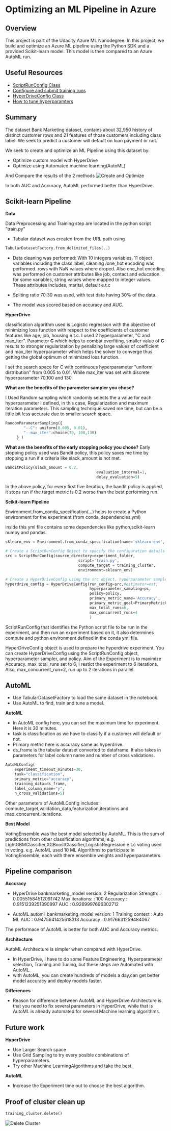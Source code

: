 # Optimizing an ML Pipeline in Azure

## Overview
This project is part of the Udacity Azure ML Nanodegree.
In this project, we build and optimize an Azure ML pipeline using the Python SDK and a provided Scikit-learn model.
This model is then compared to an Azure AutoML run.

## Useful Resources
- [ScriptRunConfig Class](https://docs.microsoft.com/en-us/python/api/azureml-core/azureml.core.scriptrunconfig?view=azure-ml-py)
- [Configure and submit training runs](https://docs.microsoft.com/en-us/azure/machine-learning/how-to-set-up-training-targets)
- [HyperDriveConfig Class](https://docs.microsoft.com/en-us/python/api/azureml-train-core/azureml.train.hyperdrive.hyperdriveconfig?view=azure-ml-py)
- [How to tune hyperparamters](https://docs.microsoft.com/en-us/azure/machine-learning/how-to-tune-hyperparameters)


## Summary

The dataset Bank Marketing dataset, contains about 32,950 history of distinct customer rows and 21 features of those customers including class label. We seek to predict a customer will default on loan payment or not.

We seek to create and optimize an ML Pipeline using this dataset by:

* Optimize custom model with HyperDrive
* Optimize using Automated machine learning(AutoML)


And Compare the results of the 2 methods
![Create and Optimize](Creating_Optimize_ML_Pipeline.png)

In both AUC and Accuracy, AutoML performed better than HyperDrive.

## Scikit-learn Pipeline

**Data**

Data Preprocessing and Training step are located in the python script "train.py"

* Tabular dataset was created from the URL path using 

```python 
TabularDatasetFactory.from_delimited_files(..)
```
* Data cleaning was performed:
With 10 integers variables, 11 object variables including the class label, cleaning /one_hot encoding was performed. rows with NaN values where droped. Also one_hot encoding was performed on customer attributes like job, contact and education. for  some variables, string values where mapped to integer values. These attributes includes, marital, default e.t.c

* Spliting ratio 70:30 was used, with test data having 30% of the data.

* The model was scored based on accuracy and AUC.


**HyperDrive**

classification algorithm used is Logistic regression with the objective of minimizing loss function with respect to the coefficients of customer features like age, job,  housing e.t.c. 
I used 2 hyperparameter, "C and max_iter". Parameter  **C** which helps to combat overfiting, smaller value of **C** results to stronger regularization by penalizing large values of coefficient and max_iter hyperparameter which helps the solver to converge thus getting the global optimum of minimized loss function.


I set the search space for C with continuous hyperparameter "uniform distribution" from 0.005 to 0.01. While max_iter was set with discrete hyperparameter 70,100 and 130.

**What are the benefits of the parameter sampler you chose?**

I Used Random sampling which randomly selects the a value for each hyperparameter I defined, in this case, Regularization and maximum iteration parameters.
This sampling technique saved me time, but can be a little bit less accurate due to smaller search space.

```python
RandomParameterSampling({
        "--C": uniform(0.005, 0.01),
        "--max_iter":choice(70, 100,130) 
     } )
```

**What are the benefits of the early stopping policy you chose?**
Early stopping policy used was Bandit policy, this policy saves me time by stopping a run if a criteria like slack_amount is not met. 

```python
BanditPolicy(slack_amount = 0.2,
                                        evaluation_interval=1,
                                        delay_evaluation=5)
```
In the above policy, for every first five iteration, the bandit policy is applied, it stops run if the target metric is 0.2 worse than the best performing run.


**Scikit-learn Pipeline**

Environment.from_conda_specification(...) helps to create a Python environment for the experiment (from conda_dependencies.yml)

inside this yml file contains some dependencies like python,scikit-learn numpy and pandas.

```python
sklearn_env = Environment.from_conda_specification(name='sklearn-env', file_path=experiment_folder +'/conda_dependencies.yml')

# Create a ScriptRunConfig Object to specify the configuration details of your training job
src = ScriptRunConfig(source_directory=experiment_folder,
                                script='train.py',
                                compute_target = training_cluster,
                                environment=sklearn_env)

# Create a HyperDriveConfig using the src object, hyperparameter sampler, and policy.
hyperdrive_config = HyperDriveConfig(run_config=src,#estimator=est,
                                     hyperparameter_sampling=ps,
                                     policy=policy,
                                     primary_metric_name='Accuracy',
                                     primary_metric_goal=PrimaryMetricGoal.MAXIMIZE,
                                     max_total_runs=6,
                                     max_concurrent_runs=4
                                     )
```
ScriptRunConfig that identifies the Python script file to be run in the experiment, and then run an experiment based on it, it also determines compute and python environment defined in the conda yml file.

HyperDriveConfig object is used to prepare the hyperdrive experiment. You can create HyperDriveConfig using the ScriptRunConfig object, hyperparameter sampler, and policy. Aim of the Experiment is to maximize Accuracy. max_total_runs set to 6, I restict the experiment to 6 iterations. Also, max_concurrent_run=2, run up to 2 iterations in parallel.

## AutoML

* Use TabularDatasetFactory to load the same dataset in the notebook.
* Use AutoML to find, train and tune a model.

**AutoML**

* In AutoML config here, you can set the maximum time for experiment. Here it is 30 minutes.
* task is classification as we have to classify if a customer will default or not.
* Primary metric here is accuracy same as hyperdrive.
* ds_frame is the tabular dataset converted to dataframe.
It also takes in parameters for label column name and number of cross validations. 

```python
AutoMLConfig(
    experiment_timeout_minutes=30,
    task="classification",
    primary_metric="accuracy",
    training_data=ds_frame,
    label_column_name="y",
    n_cross_validations=5)
```
Other parameters of AutoMLConfig includes:
compute_target,validation_data,featurization,iterations and max_concurrent_iterations.

**Best Model**

VotingEnsemble was the best model selected by AutoML. This is the sum of predictions from other classification algorithms, e.g. LightGBMClassifier,XGBoostClassifier,LogisticRegression e.t.c voting used in voting. e.g. AutoML used 10 ML Algorithms to participate in VotingEnsemble, each with there ensemble weights and hyperparameters.

## Pipeline comparison

**Accuracy**

* HyperDrive
bankmarketing_model version: 2
	 Regularization Strength: : 0.00551584512091742
	 Max iterations: : 100
	 Accuracy : 0.9151239251390997
	 AUC : 0.9269997696302712

* AutoML
automl_bankmarketing_model version: 1
	 Training context : Auto ML
     AUC : 0.9475641425618313
	 Accuracy : 0.9176631259484067

The performace of AutoML is better for both AUC and Accuracy metrics.

**Architecture**

AutoML Architecture is simpler when compared with HyperDrive. 
* In HyperDrive, I have to do some Feature Engineering, Hyperparameter selection, Training and Tuning, but these steps are Automated with AutoML.
* with AutoML, you can create hundreds of models a day,can get better model accuracy and deploy models faster.

**Differences**

* Reason for difference between AutoML and HyperDrive Architecture is that you need to fix several parameters in HyperDrive, while that is AutoML is already automated for several Machine learning algorithms.

## Future work

**HyperDrive**
  * Use Larger Search space
  * Use Grid Sampling to try every posible combinations of hyperparameters.
  * Try other Machine LearningAlgorithms and take the best.
  
**AutoML**
  * Increase the Experiment time out to choose the best algorithm.  

## Proof of cluster clean up

```py
training_cluster.delete()
```

![Delete Cluster](Delete_Cluster.png)